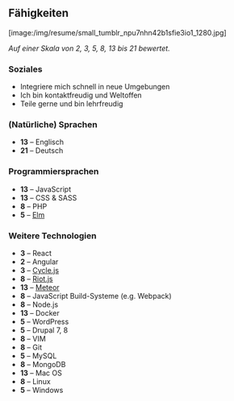 ## Fähigkeiten

[image:/img/resume/small_tumblr_npu7nhn42b1sfie3io1_1280.jpg]

_Auf einer Skala von 2, 3, 5, 8, 13 bis 21 bewertet._

### Soziales

* Integriere mich schnell in neue Umgebungen
* Ich bin kontaktfreudig und Weltoffen
* Teile gerne und bin lehrfreudig

### (Natürliche) Sprachen

* **13** – Englisch
* **21** – Deutsch

### Programmiersprachen

* **13** – JavaScript
* **13** – CSS & SASS
* **8** – PHP
* **5** – [Elm](elm-lang.org)

### Weitere Technologien

* **3** – React
* **2** – Angular
* **3** – [Cycle.js](http://cycle.js.org/)
* **8** – [Riot.js](riotjs.com)
* **13** – [Meteor](meteor.com)
* **8** – JavaScript Build-Systeme (e.g. Webpack)
* **8** – Node.js
* **13** – Docker
* **5** – WordPress
* **5** – Drupal 7, 8
* **8** – VIM
* **8** – Git
* **5** – MySQL
* **8** – MongoDB
* **13** – Mac OS
* **8** – Linux
* **5** – Windows

